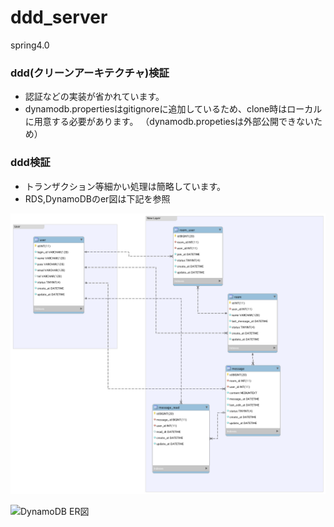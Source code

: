 ddd_server
===============
spring4.0


### ddd(クリーンアーキテクチャ)検証  
* 認証などの実装が省かれています。
* dynamodb.propertiesはgitignoreに追加しているため、clone時はローカルに用意する必要があります。
  （dynamodb.propetiesは外部公開できないため）　



### ddd検証

* トランザクション等細かい処理は簡略しています。
* RDS,DynamoDBのer図は下記を参照

![RDS ER図](readmeFile/rds_er.png "RDS_ER図")

![DynamoDB ER図](readmeFile/dynamodb_er.pngs "DynamoDB_ER図")